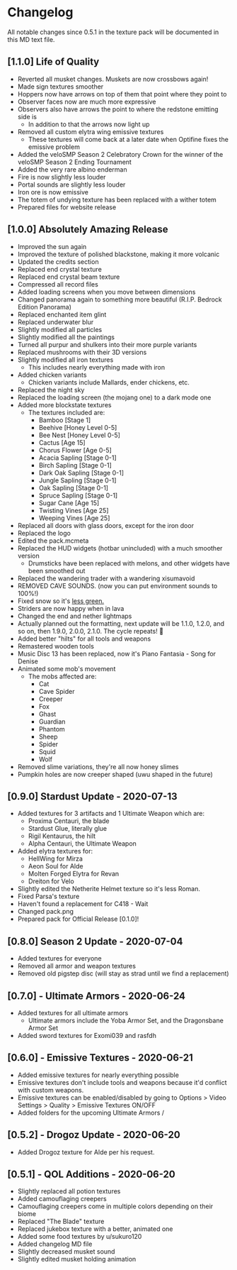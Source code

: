 # Changelog
All notable changes since 0.5.1 in the texture pack will be documented in this MD text file.

## [1.1.0] Life of Quality
- Reverted all musket changes. Muskets are now crossbows again!
- Made sign textures smoother
- Hoppers now have arrows on top of them that point where they point to
- Observer faces now are much more expressive
- Observers also have arrows the point to where the redstone emitting side is
  - In addition to that the arrows now light up
- Removed all custom elytra wing emissive textures
  - These textures will come back at a later date when Optifine fixes the emissive problem
- Added the veloSMP Season 2 Celebratory Crown for the winner of the veloSMP Season 2 Ending Tournament
- Added the very rare albino enderman
- Fire is now slightly less louder
- Portal sounds are slightly less louder
- Iron ore is now emissive
- The totem of undying texture has been replaced with a wither totem
- Prepared files for website release

## [1.0.0] Absolutely Amazing Release
- Improved the sun again
- Improved the texture of polished blackstone, making it more volcanic
- Updated the credits section
- Replaced end crystal texture
- Replaced end crystal beam texture
- Compressed all record files
- Added loading screens when you move between dimensions
- Changed panorama again to something more beautiful (R.I.P. Bedrock Edition Panorama)
- Replaced enchanted item glint
- Replaced underwater blur
- Slightly modified all particles
- Slightly modified all the paintings
- Turned all purpur and shulkers into their more purple variants
- Replaced mushrooms with their 3D versions
- Slightly modified all iron textures
  - This includes nearly everything made with iron
- Added chicken variants
  - Chicken variants include Mallards, ender chickens, etc.
- Replaced the night sky
- Replaced the loading screen (the mojang one) to a dark mode one
- Added more blockstate textures
  - The textures included are:
    - Bamboo 				[Stage 1]
    - Beehive 			[Honey Level 0-5]
    - Bee Nest 			[Honey Level 0-5]
    - Cactus				[Age 15]
    - Chorus Flower		[Age 0-5]
    - Acacia Sapling		[Stage 0-1]
    - Birch Sapling		[Stage 0-1]
    - Dark Oak Sapling	[Stage 0-1]
    - Jungle Sapling		[Stage 0-1]
    - Oak Sapling			[Stage 0-1]
    - Spruce Sapling		[Stage 0-1]
    - Sugar Cane			[Age 15]
    - Twisting Vines		[Age 25]
    - Weeping Vines		[Age 25]
- Replaced all doors with glass doors, except for the iron door
- Replaced the logo
- Edited the pack.mcmeta
- Replaced the HUD widgets (hotbar unincluded) with a much smoother version
  - Drumsticks have been replaced with melons, and other widgets have been smoothed out
- Replaced the wandering trader with a wandering xisumavoid
- REMOVED CAVE SOUNDS. (now you can put environment sounds to 100%!)
- Fixed snow so it's [less green.](https://cdn.discordapp.com/attachments/691506932778926161/735283279267364874/WhiterSnow.png)
- Striders are now happy when in lava
- Changed the end and nether lightmaps
- Actually planned out the formatting, next update will be 1.1.0, 1.2.0, and so on, then 1.9.0, 2.0.0, 2.1.0. The cycle repeats! :repeat_one:
- Added better "hilts" for all tools and weapons
- Remastered wooden tools
- Music Disc 13 has been replaced, now it's Piano Fantasia - Song for Denise
- Animated some mob's movement
  - The mobs affected are:
    - Cat
    - Cave Spider
    - Creeper
    - Fox
    - Ghast
    - Guardian
    - Phantom
    - Sheep
    - Spider
    - Squid
    - Wolf
- Removed slime variations, they're all now honey slimes
- Pumpkin holes are now creeper shaped (uwu shaped in the future)

## [0.9.0] Stardust Update - 2020-07-13
- Added textures for 3 artifacts and 1 Ultimate Weapon which are:
  - Proxima Centauri, the blade
  - Stardust Glue, literally glue
  - Rigil Kentaurus, the hilt
  - Alpha Centauri, the Ultimate Weapon
- Added elytra textures for:
  - HellWing for Mirza
  - Aeon Soul for Alde
  - Molten Forged Elytra for Revan
  - Dreiton for Velo
- Slightly edited the Netherite Helmet texture so it's less Roman.
- Fixed Parsa's texture
- Haven't found a replacement for C418 - Wait
- Changed pack.png
- Prepared pack for Official Release [0.1.0]!

## [0.8.0] Season 2 Update - 2020-07-04
- Added textures for everyone
- Removed all armor and weapon textures
- Removed old pigstep disc (will stay as strad until we find a replacement)

## [0.7.0] - Ultimate Armors - 2020-06-24
- Added textures for all ultimate armors
  - Ultimate armors include the Yoba Armor Set, and the Dragonsbane Armor Set
- Added sword textures for Exomi039 and rasfdh

## [0.6.0] - Emissive Textures - 2020-06-21
- Added emissive textures for nearly everything possible
 - Emissive textures don't include tools and weapons because it'd conflict with custom weapons.
 - Emissive textures can be enabled/disabled by going to Options > Video Settings > Quality > Emissive Textures ON/OFF
- Added folders for the upcoming Ultimate Armors
/
## [0.5.2] - Drogoz Update - 2020-06-20
- Added Drogoz texture for Alde per his request.

## [0.5.1] - QOL Additions - 2020-06-20
- Slightly replaced all potion textures
- Added camouflaging creepers
 - Camouflaging creepers come in multiple colors depending on their biome
- Replaced "The Blade" texture
- Replaced jukebox texture with a better, animated one
- Added some food textures by u/sukuro120
- Added changelog MD file
- Slightly decreased musket sound
- Slightly edited musket holding animation
